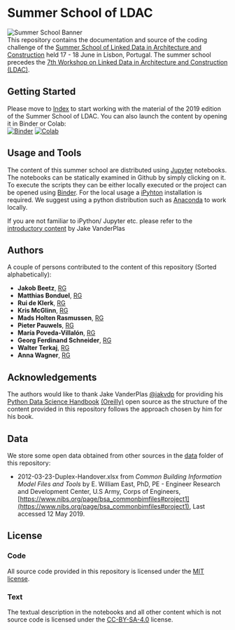 # Summer School of LDAC  
![Summer School Banner](figures/LogoLDACSummerschool.png)  
This repository contains the documentation and source of the coding challenge of the [Summer School of Linked Data in Architecture and Construction](http://linkedbuildingdata.net/ldac2019/summerschool/) held 17 - 18 June in Lisbon, Portugal. The summer school precedes the [7th Workshop on Linked Data in Architecture and Construction (LDAC)](http://linkedbuildingdata.net/ldac2019/).


## Getting Started

Please move to [Index](Notebooks/Index.ipynb) to start working with the material of the 2019 edition of the Summer School of LDAC. You can also launch the content by opening it in Binder or Colab:  
[![Binder](https://mybinder.org/badge.svg)](https://mybinder.org/v2/gh/linkedbuildingdata/SummerSchoolOfLDAC/master) [![Colab](https://colab.research.google.com/assets/colab-badge.svg)](https://colab.research.google.com/github/linkedbuildingdata/SummerSchoolOfLDAC/blob/master/Notebooks/Index.ipynb)  
## Usage and Tools

The content of this summer school are distributed using [Jupyter](https://jupyter.org/) notebooks. The notebooks can be statically examined in Github by simply clicking on it. To execute the scripts they can be either locally executed or the project can be opened using [Binder](https://mybinder.org). For the local usage a [iPyhton](https://ipython.org/) installation is required. We suggest using a python distribution such as [Anaconda](https://www.anaconda.com/distribution/) to work locally.

If you are not familiar to iPython/ Jupyter etc. please refer to the [introductory content](https://jakevdp.github.io/PythonDataScienceHandbook/01.00-ipython-beyond-normal-python.html) by Jake VanderPlas

## Authors

A couple of persons contributed to the content of this repository (Sorted alphabetically):

* **Jakob Beetz**, [RG](https://www.researchgate.net/profile/Jakob_Beetz)  
* **Matthias Bonduel**, [RG](https://www.researchgate.net/profile/Mathias_Bonduel)  
* **Rui de Klerk**, [RG](https://www.researchgate.net/profile/Rui_De_Klerk)  
* **Kris McGlinn**, [RG](https://www.researchgate.net/profile/Dr_Kris_Mcglinn)  
* **Mads Holten Rasmussen**, [RG](https://www.researchgate.net/profile/Mads_Holten_Rasmussen)  
* **Pieter Pauwels**, [RG](https://www.researchgate.net/profile/Pieter_Pauwels)  
* **María Poveda-Villalón**, [RG](https://www.researchgate.net/profile/Maria_Poveda-Villalon)  
* **Georg Ferdinand Schneider**, [RG](https://www.researchgate.net/profile/Georg_Schneider3)  
* **Walter Terkaj**, [RG](https://www.researchgate.net/profile/Walter_Terkaj)  
* **Anna Wagner**, [RG](https://www.researchgate.net/profile/Anna_Wagner13)  

## Acknowledgements

The authors would like to thank Jake VanderPlas [@jakvdp](https://github.com/jakevdp) for providing his [Python Data Science Handbook](https://github.com/jakevdp/PythonDataScienceHandbook/) [(Oreilly)](http://shop.oreilly.com/product/0636920034919.do) open source as the structure of the content provided in this repository follows the approach chosen by him for his book.

## Data

We store some open data obtained from other sources in the [data](data) folder of this repository:

* 2012-03-23-Duplex-Handover.xlsx from *Common Building Information Model Files and Tools* by E. William East, PhD, PE - Engineer Research and Development Center, U.S Army, Corps of Engineers, [https://www.nibs.org/page/bsa_commonbimfiles#project1](https://www.nibs.org/page/bsa_commonbimfiles#project1), Last accessed 12 May 2019.

## License

### Code
All source code provided in this repository is licensed under the [MIT license](LICENSE-CODE).

### Text
The textual description in the notebooks and all other content which is not source code is licensed under the [CC-BY-SA-4.0](LICENSE-TEXT) license.
